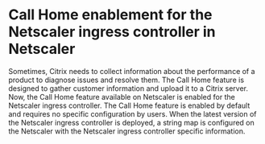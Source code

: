 # Call Home enablement for the Netscaler ingress controller in Netscaler

Sometimes, Citrix needs to collect information about the performance of a product to diagnose issues and resolve them. The Call Home feature is designed to gather customer information and upload it to a Citrix server. Now, the Call Home feature available on Netscaler is enabled for the Netscaler ingress controller.
The Call Home feature is enabled by default and requires no specific configuration by users. When the latest version of the Netscaler ingress controller is deployed, a string map is configured on the Netscaler with the Netscaler ingress controller specific information.
